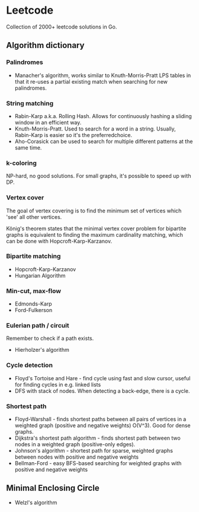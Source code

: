 # Leetcode

Collection of 2000+ leetcode solutions in Go.

## Algorithm dictionary

### Palindromes

* Manacher's algorithm, works similar to Knuth-Morris-Pratt LPS tables in that
  it re-uses a partial existing match when searching for new palindromes.

### String matching

* Rabin-Karp a.k.a. Rolling Hash. Allows for continuously hashing a sliding 
  window in an efficient way.
* Knuth-Morris-Pratt. Used to search for a word in a string. Usually,
  Rabin-Karp is easier so it's the preferredchoice.
* Aho-Corasick can be used to search for multiple different patterns at the same
  time.

### k-coloring

NP-hard, no good solutions. For small graphs, it's possible to speed up with DP.

### Vertex cover

The goal of vertex covering is to find the minimum set of vertices which 'see'
all other vertices.

König's theorem states that the minimal vertex cover problem for bipartite
graphs is equivalent to finding the maximum cardinality matching, which can be
done with Hopcroft-Karp-Karzanov.

### Bipartite matching

* Hopcroft-Karp-Karzanov
* Hungarian Algorithm

### Min-cut, max-flow

* Edmonds-Karp
* Ford-Fulkerson

### Eulerian path / circuit

Remember to check if a path exists.

* Hierholzer's algorithm

### Cycle detection

* Floyd's Tortoise and Hare - find cycle using fast and slow cursor, useful for
  finding cycles in e.g. linked lists
* DFS with stack of nodes. When detecting a back-edge, there is a cycle.

### Shortest path

* Floyd-Warshall - finds shortest paths between all pairs of vertices in a
  weighted graph (positive and negative weights) O(V^3). Good for dense graphs.
* Dijkstra's shortest path algorithm - finds shortest path between two nodes in
  a weighted graph (positive-only edges).
* Johnson's algorithm - shortest path for sparse, weighted graphs between nodes
  with positive and negative weights
* Bellman-Ford - easy BFS-based searching for weighted graphs with positive and
  negative weights

## Minimal Enclosing Circle

* Welzl's algorithm

